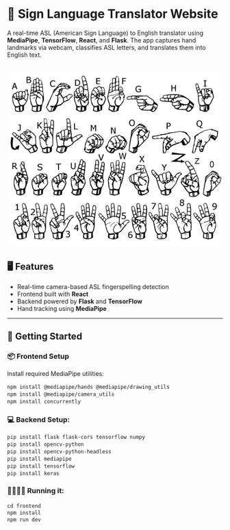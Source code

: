 # 🧠 Sign Language Translator Website

A real-time ASL (American Sign Language) to English translator using **MediaPipe**, **TensorFlow**, **React**, and **Flask**. The app captures hand landmarks via webcam, classifies ASL letters, and translates them into English text.


![alt text](image.png)
---

## 🖥️ Features

- Real-time camera-based ASL fingerspelling detection  
- Frontend built with **React**  
- Backend powered by **Flask** and **TensorFlow**  
- Hand tracking using **MediaPipe**
---

## 🚀 Getting Started

### 📦 Frontend Setup

Install required MediaPipe utilities:

```bash
npm install @mediapipe/hands @mediapipe/drawing_utils
npm install @mediapipe/camera_utils
npm install concurrently
```

### 💻 Backend Setup:
``` bash
pip install flask flask-cors tensorflow numpy
pip install opencv-python
pip install opencv-python-headless
pip install mediapipe
pip install tensorflow
pip install keras


```

### 🏃🏻‍♀️‍➡️ Running it:
```
cd frontend
npm install
npm run dev
```
